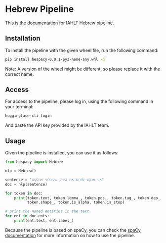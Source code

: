# Hebrew Pipeline

This is the documentation for IAHLT Hebrew pipeline.

## Installation

To install the pipeline with the given wheel file, run the following command:

```bash
pip install hespacy-0.0.1-py3-none-any.whl -q
```
Note: A version of the wheel might be different, so please replace it with the correct name.

## Access

For access to the pipeline, please log in, using the following command in your terminal:
```bash
huggingface-cli login
```
And paste the API key provided by the IAHLT team.

## Usage

Given the pipeline is installed, you can use it as follows:

```python
from hespacy import Hebrew

nlp = Hebrew()

sentence = "אני מבקש לפרוע את השיק שקיבלתי מהלקוח"
doc = nlp(sentence)

for token in doc:
    print(token.text, token.lemma_, token.pos_, token.tag_, token.dep_,
          token.shape_, token.is_alpha, token.is_stop)

# print the named entities in the text
for ent in doc.ents:
    print(ent.text, ent.label_)
```

Because the pipeline is based on spaCy, you can check the [spaCy documentation](https://spacy.io/) for more information on how to use the pipeline.